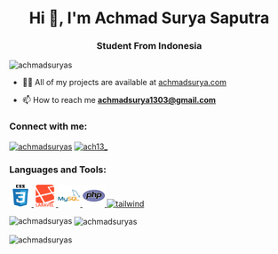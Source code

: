 <h1 align="center">Hi 👋, I'm Achmad Surya Saputra</h1>
<h3 align="center">Student From Indonesia</h3>

<p align="left"> <img src="https://komarev.com/ghpvc/?username=achmadsuryas&label=Profile%20views&color=0e75b6&style=flat" alt="achmadsuryas" /> </p>

- 👨‍💻 All of my projects are available at [achmadsurya.com](achmadsurya.com)

- 📫 How to reach me **achmadsurya1303@gmail.com**

<h3 align="left">Connect with me:</h3>
<p align="left">
<a href="https://linkedin.com/in/achmadsuryas" target="blank"><img align="center" src="https://raw.githubusercontent.com/rahuldkjain/github-profile-readme-generator/master/src/images/icons/Social/linked-in-alt.svg" alt="achmadsuryas" height="30" width="40" /></a>
<a href="https://instagram.com/ach13_" target="blank"><img align="center" src="https://raw.githubusercontent.com/rahuldkjain/github-profile-readme-generator/master/src/images/icons/Social/instagram.svg" alt="ach13_" height="30" width="40" /></a>
</p>

<h3 align="left">Languages and Tools:</h3>
<p align="left"> <a href="https://www.w3schools.com/css/" target="_blank" rel="noreferrer"> <img src="https://raw.githubusercontent.com/devicons/devicon/master/icons/css3/css3-original-wordmark.svg" alt="css3" width="40" height="40"/> </a> <a href="https://laravel.com/" target="_blank" rel="noreferrer"> <img src="https://raw.githubusercontent.com/devicons/devicon/master/icons/laravel/laravel-plain-wordmark.svg" alt="laravel" width="40" height="40"/> </a> <a href="https://www.mysql.com/" target="_blank" rel="noreferrer"> <img src="https://raw.githubusercontent.com/devicons/devicon/master/icons/mysql/mysql-original-wordmark.svg" alt="mysql" width="40" height="40"/> </a> <a href="https://www.php.net" target="_blank" rel="noreferrer"> <img src="https://raw.githubusercontent.com/devicons/devicon/master/icons/php/php-original.svg" alt="php" width="40" height="40"/> </a> <a href="https://tailwindcss.com/" target="_blank" rel="noreferrer"> <img src="https://www.vectorlogo.zone/logos/tailwindcss/tailwindcss-icon.svg" alt="tailwind" width="40" height="40"/> </a> </p>

<p><img align="left" src="https://github-readme-stats.vercel.app/api/top-langs?username=achmadsuryas&show_icons=true&locale=en&layout=compact" alt="achmadsuryas" /></p>

<p>&nbsp;<img align="center" src="https://github-readme-stats.vercel.app/api?username=achmadsuryas&show_icons=true&locale=en" alt="achmadsuryas" /></p>

<p><img align="center" src="https://github-readme-streak-stats.herokuapp.com/?user=achmadsuryas&" alt="achmadsuryas" /></p>
